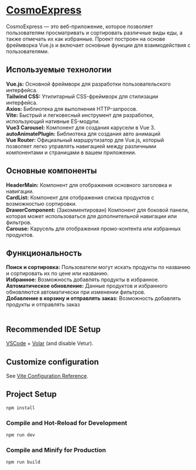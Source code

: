 # [CosmoExpress](https://vue-cosmo-express.vercel.app)

CosmoExpress — это веб-приложение, которое позволяет пользователям просматривать и сортировать различные виды еды, а также отмечать их как избранные. Проект построен на основе фреймворка Vue.js и включает основные функции для взаимодействия с пользователями.

## Используемые технологии

**Vue.js:** Основной фреймворк для разработки пользовательского интерфейса.<br>
**Tailwind CSS:** Утилитарный CSS-фреймворк для стилизации интерфейса.<br>
**Axios:** Библиотека для выполнения HTTP-запросов.<br>
**Vite:** Быстрый и легковесный инструмент для разработки, использующий нативные ES-модули.<br>
**Vue3 Carousel:** Компонент для создания карусели в Vue 3.<br>
**autoAnimatePlugin:** Библиотека для создания авто анимаций <br>
**Vue Router:** Официальный маршрутизатор для Vue.js, который позволяет легко управлять навигацией между различными компонентами и страницами в вашем приложении.<br>

## Основные компоненты

**HeaderMain:** Компонент для отображения основного заголовка и навигации.<br>
**CardList:** Компонент для отображения списка продуктов с возможностью сортировки.<br>
**DrawerComponent:** (Закомментирован) Компонент для боковой панели, которая может использоваться для дополнительной навигации или фильтров.<br>
**Carouse:** Карусель для отображения промо-контента или избранных продуктов.<br>

## Функциональность

**Поиск и сортировка:** Пользователи могут искать продукты по названию и сортировать их по цене или названию.<br>
**Избранное:** Возможность добавлять продукты в избранное.<br>
**Автоматическое обновление:** Данные продуктов и избранного обновляются автоматически при изменении фильтров.<br>
**Добавление в корзину и отправлять заказ:** Возможность добавлять продукты и отправлять заказ<br><br>

## Recommended IDE Setup

[VSCode](https://code.visualstudio.com/) + [Volar](https://marketplace.visualstudio.com/items?itemName=Vue.volar) (and disable Vetur).

## Customize configuration

See [Vite Configuration Reference](https://vitejs.dev/config/).

## Project Setup

```sh
npm install
```

### Compile and Hot-Reload for Development

```sh
npm run dev
```

### Compile and Minify for Production

```sh
npm run build
```
